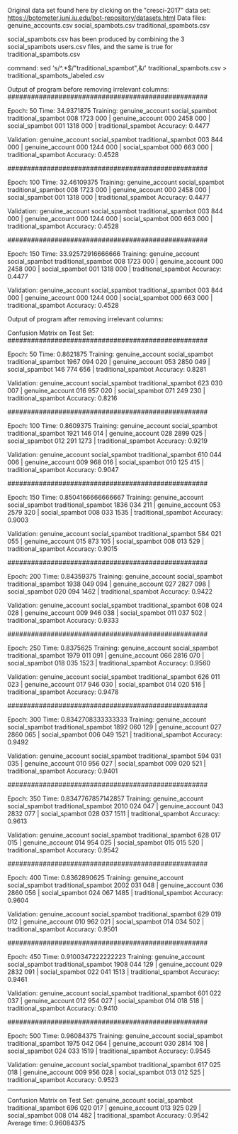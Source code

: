 Original data set found here by clicking on the "cresci-2017" data set: https://botometer.iuni.iu.edu/bot-repository/datasets.html
Data files:
genuine_accounts.csv
social_spambots.csv
traditional_spambots.csv

social_spambots.csv has been produced by combining the 3 social_spambots users.csv files, and the same is true for traditional_spambots.csv

command:
sed 's/^.*$/"traditional_spambot",&/' traditional_spambots.csv > traditional_spambots_labeled.csv

Output of program before removing irrelevant columns:
###################################################

Epoch: 50 	Time: 34.9371875
Training:
genuine_account	social_spambot	traditional_spambot	
008 	1723 	000 	| genuine_account
000 	2458 	000 	| social_spambot
001 	1318 	000 	| traditional_spambot
Accuracy: 0.4477

Validation:
genuine_account	social_spambot	traditional_spambot	
003 	844 	000 	| genuine_account
000 	1244 	000 	| social_spambot
000 	663 	000 	| traditional_spambot
Accuracy: 0.4528

###################################################

Epoch: 100 	Time: 32.46109375
Training:
genuine_account	social_spambot	traditional_spambot	
008 	1723 	000 	| genuine_account
000 	2458 	000 	| social_spambot
001 	1318 	000 	| traditional_spambot
Accuracy: 0.4477

Validation:
genuine_account	social_spambot	traditional_spambot	
003 	844 	000 	| genuine_account
000 	1244 	000 	| social_spambot
000 	663 	000 	| traditional_spambot
Accuracy: 0.4528

###################################################

Epoch: 150 	Time: 33.92572916666666
Training:
genuine_account	social_spambot	traditional_spambot	
008 	1723 	000 	| genuine_account
000 	2458 	000 	| social_spambot
001 	1318 	000 	| traditional_spambot
Accuracy: 0.4477

Validation:
genuine_account	social_spambot	traditional_spambot	
003 	844 	000 	| genuine_account
000 	1244 	000 	| social_spambot
000 	663 	000 	| traditional_spambot
Accuracy: 0.4528

Output of program after removing irrelevant columns:


Confusion Matrix on Test Set:
###################################################

Epoch: 50       Time: 0.8621875
Training:
genuine_account social_spambot  traditional_spambot
1967    094     020     | genuine_account
053     2850    049     | social_spambot
146     774     656     | traditional_spambot
Accuracy: 0.8281

Validation:
genuine_account social_spambot  traditional_spambot
623     030     007     | genuine_account
016     957     020     | social_spambot
071     249     230     | traditional_spambot
Accuracy: 0.8216

###################################################

Epoch: 100      Time: 0.8609375
Training:
genuine_account social_spambot  traditional_spambot
1921    146     014     | genuine_account
028     2899    025     | social_spambot
012     291     1273    | traditional_spambot
Accuracy: 0.9219

Validation:
genuine_account social_spambot  traditional_spambot
610     044     006     | genuine_account
009     968     016     | social_spambot
010     125     415     | traditional_spambot
Accuracy: 0.9047

###################################################

Epoch: 150      Time: 0.8504166666666667
Training:
genuine_account social_spambot  traditional_spambot
1836    034     211     | genuine_account
053     2579    320     | social_spambot
008     033     1535    | traditional_spambot
Accuracy: 0.9003

Validation:
genuine_account social_spambot  traditional_spambot
584     021     055     | genuine_account
015     873     105     | social_spambot
008     013     529     | traditional_spambot
Accuracy: 0.9015

###################################################

Epoch: 200      Time: 0.84359375
Training:
genuine_account social_spambot  traditional_spambot
1938    049     094     | genuine_account
027     2827    098     | social_spambot
020     094     1462    | traditional_spambot
Accuracy: 0.9422

Validation:
genuine_account social_spambot  traditional_spambot
608     024     028     | genuine_account
009     946     038     | social_spambot
011     037     502     | traditional_spambot
Accuracy: 0.9333

###################################################

Epoch: 250      Time: 0.8375625
Training:
genuine_account social_spambot  traditional_spambot
1979    011     091     | genuine_account
066     2816    070     | social_spambot
018     035     1523    | traditional_spambot
Accuracy: 0.9560

Validation:
genuine_account social_spambot  traditional_spambot
626     011     023     | genuine_account
017     946     030     | social_spambot
014     020     516     | traditional_spambot
Accuracy: 0.9478

###################################################

Epoch: 300      Time: 0.8342708333333333
Training:
genuine_account social_spambot  traditional_spambot
1892    060     129     | genuine_account
027     2860    065     | social_spambot
006     049     1521    | traditional_spambot
Accuracy: 0.9492

Validation:
genuine_account social_spambot  traditional_spambot
594     031     035     | genuine_account
010     956     027     | social_spambot
009     020     521     | traditional_spambot
Accuracy: 0.9401

###################################################

Epoch: 350      Time: 0.8347767857142857
Training:
genuine_account social_spambot  traditional_spambot
2010    024     047     | genuine_account
043     2832    077     | social_spambot
028     037     1511    | traditional_spambot
Accuracy: 0.9613

Validation:
genuine_account social_spambot  traditional_spambot
628     017     015     | genuine_account
014     954     025     | social_spambot
015     015     520     | traditional_spambot
Accuracy: 0.9542

###################################################

Epoch: 400      Time: 0.8362890625
Training:
genuine_account social_spambot  traditional_spambot
2002    031     048     | genuine_account
036     2860    056     | social_spambot
024     067     1485    | traditional_spambot
Accuracy: 0.9604

Validation:
genuine_account social_spambot  traditional_spambot
629     019     012     | genuine_account
010     962     021     | social_spambot
014     034     502     | traditional_spambot
Accuracy: 0.9501

###################################################

Epoch: 450      Time: 0.9100347222222223
Training:
genuine_account social_spambot  traditional_spambot
1908    044     129     | genuine_account
029     2832    091     | social_spambot
022     041     1513    | traditional_spambot
Accuracy: 0.9461

Validation:
genuine_account social_spambot  traditional_spambot
601     022     037     | genuine_account
012     954     027     | social_spambot
014     018     518     | traditional_spambot
Accuracy: 0.9410

###################################################

Epoch: 500      Time: 0.96084375
Training:
genuine_account social_spambot  traditional_spambot
1975    042     064     | genuine_account
030     2814    108     | social_spambot
024     033     1519    | traditional_spambot
Accuracy: 0.9545

Validation:
genuine_account social_spambot  traditional_spambot
617     025     018     | genuine_account
009     956     028     | social_spambot
013     012     525     | traditional_spambot
Accuracy: 0.9523

***************************************************

Confusion Matrix on Test Set:
genuine_account social_spambot  traditional_spambot
696     020     017     | genuine_account
013     925     029     | social_spambot
008     014     482     | traditional_spambot
Accuracy: 0.9542
Average time: 0.96084375
